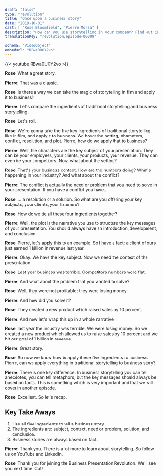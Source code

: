 ```yaml
---
draft: "false"
type: "revolution"
title: "Once upon a business story"
date: "2019-10-01"
cast: [ "Rose Bloomfield", "Pierre Morsa" ]
description: "How can you use storytelling in your company? Find out in this video."
translationKey: "revolution/episode-00009"

schema: "VideoObject"
embedurl: "RBwa0UOY2vo"
---
```


{{< youtube RBwa0UOY2vo >}}

**Rose**: What a great story. 
 
**Pierre**: That was a classic. 
 
**Rose**: Is there a way we can take the magic of storytelling in film and apply it to business? 
 
**Pierre**: Let's compare the ingredients of traditional storytelling and business storytelling. 
 
**Rose**: Let's roll. 
 
**Rose**: We're gonna take the five key ingredients of traditional storytelling, like in film, and apply it to business. We have: the setting, characters, conflict, resolution, and plot. Pierre, how do we apply that to business?
 
**Pierre**: Well, the characters are the key subject of your presentation. They can be your employees, your clients, your products, your revenue. They can even be your competitors. Now, what about the setting? 
 
**Rose**: That's your business context. How are the numbers doing? What's happening in your industry? And what about the conflict?
 
**Pierre**: The conflict is actually the need or problem that you need to solve in your presentation. If you have a conflict you have... 
 
**Rose**: … a resolution or a solution. So what are you offering your key subjects, your clients, your listeners? 
 
**Rose**: How do we tie all these four ingredients together?
 
**Pierre**: Well, the plot is the narrative you use to structure the key messages of your presentation. You should always have an introduction, development, and conclusion. 
 
**Rose**: Pierre, let's apply this to an example. So I have a fact: a client of ours just earned 1 billion in revenue last year. 
 
**Pierre**: Okay. We have the key subject. Now we need the context of the presentation. 
 
**Rose**: Last year business was terrible. Competitors numbers were flat. 
 
**Pierre**: And what about the problem that you wanted to solve?
 
**Rose**: Well, they were not profitable; they were losing money. 
 
**Pierre**: And how did you solve it?
 
**Rose**: They created a new product which raised sales by 10 percent. 
 
**Pierre**: And now let's wrap this up in a whole narrative. 
 
**Rose**: last year the industry was terrible. We were losing money. So we created a new product which allowed us to raise sales by 10 percent and we hit our goal of 1 billion in revenue. 
 
**Pierre**: Great story. 
 
**Rose**: So now we know how to apply these five ingredients to business. Pierre, can we apply everything in traditional storytelling to business story?
 
**Pierre**: There is one key difference. In business storytelling you can tell anecdotes, you can tell metaphors, but the key messages should always be based on facts. This is something which is very important and that we will cover in another episode. 
 
**Rose**: Excellent. So let's recap. 

## Key Take Aways

1. Use all five ingredients to tell a business story. 
2. The ingredients are: subject, context, need or problem, solution, and conclusion. 
3. Business stories are always based on fact. 

 
**Pierre**: Thank you. There is a lot more to learn about storytelling. So follow us on YouTube and LinkedIn. 
 
**Rose**: Thank you for joining the Business Presentation Revolution. We'll see you next time. Cut!
 